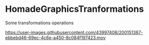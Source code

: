 # HomadeGraphicsTranformations
Some transformations operations


https://user-images.githubusercontent.com/43997408/200151387-ebbebd46-69ec-4c6e-a450-8c084f197423.mov

